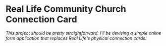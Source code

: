 Real Life Community Church Connection Card
==========================================
*This project should be pretty straightforward. I'll be devising a simple online form application that replaces Real Life's physical connection cards.*
